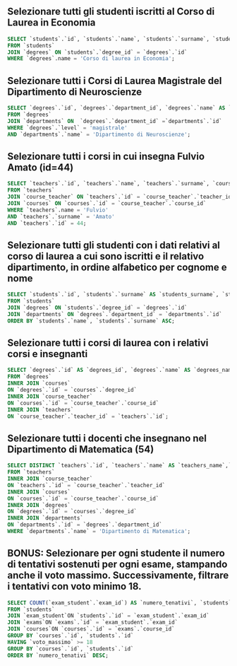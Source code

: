 ## Selezionare tutti gli studenti iscritti al Corso di Laurea in Economia

```sql
SELECT `students`.`id`, `students`.`name`, `students`.`surname`, `students`.`degree_id`, `students`.`registration_number`, `degrees`.`name` 
FROM `students` 
JOIN `degrees` ON `students`.`degree_id` = `degrees`.`id` 
WHERE `degrees`.name = 'Corso di laurea in Economia';
```

## Selezionare tutti i Corsi di Laurea Magistrale del Dipartimento di Neuroscienze

```sql
SELECT `degrees`.`id`, `degrees`.`department_id`, `degrees`.`name` AS `degrees_name`, `degrees`.`level`, `departments`.`name` AS `department_name`, `departments`.`email` 
FROM `degrees` 
JOIN `departments` ON  `degrees`.`department_id` =`departments`.`id` 
WHERE `degrees`.`level` = 'magistrale' 
AND `departments`.`name` = 'Dipartimento di Neuroscienze'; 
```

## Selezionare tutti i corsi in cui insegna Fulvio Amato (id=44)

```sql
SELECT `teachers`.`id`, `teachers`.`name`, `teachers`.`surname`, `courses`.`id` AS `courses_id`, `courses`.`name`, `courses`.`description`, `courses`.`period`, `courses`.`year` 
FROM `teachers` 
JOIN `course_teacher` ON `teachers`.`id` = `course_teacher`.`teacher_id` 
JOIN `courses` ON `courses`.`id` = `course_teacher`.`course_id` 
WHERE `teachers`.name = 'Fulvio' 
AND `teachers`.`surname` = 'Amato' 
AND `teachers`.`id` = 44; 
```

## Selezionare tutti gli studenti con i dati relativi al corso di laurea a cui sono iscritti e il relativo dipartimento, in ordine alfabetico per cognome e nome

```sql
SELECT `students`.`id`, `students`.`surname` AS `students_surname`, `students`.`name` AS `students_name`, `degrees`.`name` AS `degrees_name`, `degrees`.`level`, `departments`.`name` AS `departments_name` 
FROM `students` 
JOIN `degrees` ON `students`.`degree_id` = `degrees`.`id` 
JOIN `departments` ON `degrees`.`department_id` = `departments`.`id` 
ORDER BY `students`.`name`, `students`.`surname` ASC;
```

## Selezionare tutti i corsi di laurea con i relativi corsi e insegnanti

```sql
SELECT `degrees`.`id` AS `degrees_id`, `degrees`.`name` AS `degrees_name`, `degrees`.`level`, `courses`.`name` AS `courses_name`, `teachers`.`name` AS `teachers_name`, `teachers`.`surname` AS `teachers_surname`
FROM `degrees`
INNER JOIN `courses`
ON `degrees`.`id` = `courses`.`degree_id`
INNER JOIN `course_teacher`
ON `courses`.`id` = `course_teacher`.`course_id`
INNER JOIN `teachers`
ON `course_teacher`.`teacher_id` = `teachers`.`id`;
```

## Selezionare tutti i docenti che insegnano nel Dipartimento di Matematica (54)

```sql
SELECT DISTINCT `teachers`.`id`, `teachers`.`name` AS `teachers_name`,`teachers`.`surname` AS `teachers_surname`, `departments`.`name` AS `departments_name`
FROM `teachers`
INNER JOIN `course_teacher`
ON `teachers`.`id` = `course_teacher`.`teacher_id`
INNER JOIN `courses`
ON `courses`.`id` = `course_teacher`.`course_id`
INNER JOIN `degrees`
ON `degrees`.`id` = `courses`.`degree_id`
INNER JOIN `departments`
ON `departments`.`id` = `degrees`.`department_id`
WHERE `departments`.`name` = 'Dipartimento di Matematica';
```

## BONUS: Selezionare per ogni studente il numero di tentativi sostenuti per ogni esame, stampando anche il voto massimo. Successivamente, filtrare i tentativi con voto minimo 18.

```sql
SELECT COUNT(`exam_student`.`exam_id`) AS `numero_tenativi`, `students`.`id` AS `students_id`, `students`.`name` AS `students_name`, `students`.`surname`, `students`.`registration_number`, `courses`.`name` AS `courses_name`, MAX(`exam_student`.`vote`) AS `voto_massimo`
FROM `students`
JOIN `exam_student`ON `students`.`id` = `exam_student`.`exam_id`
JOIN `exams`ON `exams`.`id` = `exam_student`.`exam_id`
JOIN `courses`ON `courses`.`id` = `exams`.`course_id`
GROUP BY `courses`.`id`, `students`.`id`
HAVING `voto_massimo` >= 18
GROUP BY `courses`.`id`, `students`.`id`
ORDER BY `numero_tenativi` DESC;
```
